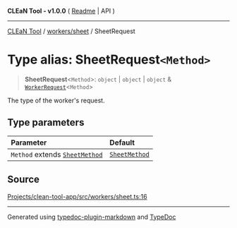 **CLEaN Tool - v1.0.0** ( [Readme](../../../README.md) \| API )

***

[CLEaN Tool](../../../modules.md) / [workers/sheet](../README.md) / SheetRequest

# Type alias: SheetRequest`<Method>`

> **SheetRequest**\<`Method`\>: `object` \| `object` \| `object` & [`WorkerRequest`](../../../types/workers/type-aliases/WorkerRequest.md)\<`Method`\>

The type of the worker's request.

## Type parameters

| Parameter | Default |
| :------ | :------ |
| `Method` extends [`SheetMethod`](SheetMethod.md) | [`SheetMethod`](SheetMethod.md) |

## Source

[Projects/clean-tool-app/src/workers/sheet.ts:16](https://github.com/yuckyh/clean-tool-app/)

***

Generated using [typedoc-plugin-markdown](https://www.npmjs.com/package/typedoc-plugin-markdown) and [TypeDoc](https://typedoc.org/)

